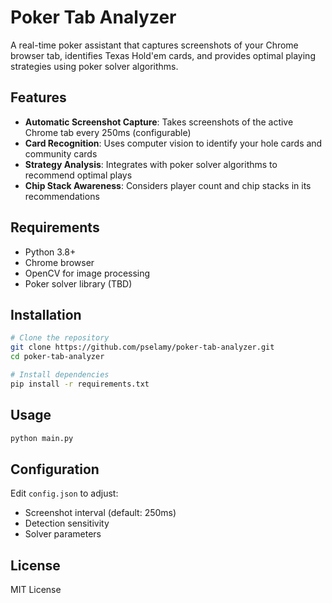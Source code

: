 # Poker Tab Analyzer

A real-time poker assistant that captures screenshots of your Chrome browser tab, identifies Texas Hold'em cards, and provides optimal playing strategies using poker solver algorithms.

## Features

- **Automatic Screenshot Capture**: Takes screenshots of the active Chrome tab every 250ms (configurable)
- **Card Recognition**: Uses computer vision to identify your hole cards and community cards
- **Strategy Analysis**: Integrates with poker solver algorithms to recommend optimal plays
- **Chip Stack Awareness**: Considers player count and chip stacks in its recommendations

## Requirements

- Python 3.8+
- Chrome browser
- OpenCV for image processing
- Poker solver library (TBD)

## Installation

```bash
# Clone the repository
git clone https://github.com/pselamy/poker-tab-analyzer.git
cd poker-tab-analyzer

# Install dependencies
pip install -r requirements.txt
```

## Usage

```bash
python main.py
```

## Configuration

Edit `config.json` to adjust:
- Screenshot interval (default: 250ms)
- Detection sensitivity
- Solver parameters

## License

MIT License
